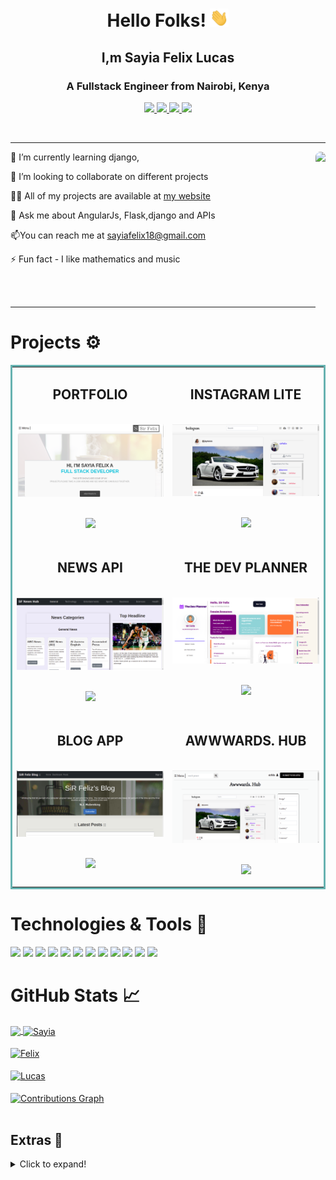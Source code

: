 
<!-- [![Header](https://github.com/SayiaFelix/SayiaFelix/blob/main/logo.png?raw=true "Header")](https://sirfelix-portfolio.herokuapp.com/) -->
<h1 align="center"> Hello Folks! <img src="https://github.com/SayiaFelix/SayiaFelix/blob/main/wave.gif?raw=true" width="30"></h1>
<h2 align="center">I,m Sayia Felix Lucas</h2>
<h3 align="center">A Fullstack Engineer from Nairobi, Kenya</h3>

 
<p align="center">
  <a href="https://sirfelix-portfolio.herokuapp.com/" target="_blank">
    <img src="https://img.shields.io/static/v1?label=|&message=WEBSITE&color=ff&style=plastic&logo=realm&logo-color=white"/>
  </a>
  <a href="https://www.linkedin.com/in/sayiafelix/" target="_blank">
    <img src="https://img.shields.io/static/v1?label=|&message=LINKED-IN&color=cdf998&style=plastic&logo=linkedin&logo-color=white"/>
  </a>
  <a href="https://twitter.com/safu_jay" target="_blank">
    <img src="https://img.shields.io/static/v1?label=|&message=TWITTER&color=d18014&style=plastic&logo=twitter&logo-color=white"/>
  </a>
  <a href="cv.pdf" target="_blank" download="cv.pdf">
      <img src="https://img.shields.io/static/v1?label=|&message=RESUME&color=24555f&style=plastic&logo=react&logo-color=white"/>
  </a>
</p>

<br>

<!-- **SayiaFelix/SayiaFelix** is a ✨ _special_ ✨ repository because its `README.md` (this file) appears on your GitHub profile. -->

<hr>
<img style="border-radius:10px;" src="https://c.tenor.com/flflC6GFzO8AAAAd/sultan-alrefaei-programmer.gif" align="right" height="300">


🌱 I’m currently learning django,

👯 I’m looking to collaborate on different projects

👨‍💻 All of my projects are available at [my website](https://sirfelix-portfolio.herokuapp.com/)

👀 Ask me about AngularJs, Flask,django and APIs

📫You can reach me at sayiafelix18@gmail.com

⚡ Fun fact  - I like mathematics and music

<br>
<br>
<hr>

# Projects ⚙️
<table bordercolor="#66b2b">
  <tr>
    <td width="50%" valign="top">
      <h2 align="center">PORTFOLIO</h2>
      <br />
        <a target="_blank" href="https://sirfelix-portfolio.herokuapp.com/">
          <img src="images/api.png" width="100%" alt="portfolio"/>
        </a>
      <br />
        <p align="center">
          <br>
          <a href="https://sirfelix-portfolio.herokuapp.com/" target="_blank">
           <img src="https://img.shields.io/static/v1?label=|&message=WEBSITE&color=cdf998&style=plastic&logo=wordpress&logo-color=white"/>
            </a>
      </p> 
    </td>
    <td width="50%" valign="top">
        <h2 align="center">INSTAGRAM LITE</h2>
          <br />
          <a target="_blank" href="https://sir-instalite.herokuapp.com/">
              <img src="images/picmain.png" width="100%" alt="Insta clone"/>
          </a>
          <br />
          <p align="center">
            <br>
         <a href="https://sir-instalite.herokuapp.com/" target="_blank">
         <img src="https://img.shields.io/static/v1?label=|&message=WEBSITE&color=cdf998&style=plastic&logo=wordpress&logo-color=white"/>
         </a>
        </p>
     </td>
    </tr>
    <tr>
      <td width="50%" valign="top">
        <h2 align="center">NEWS API</h2>
          <br />
        <a target="_blank" href="https://sirfelixnews.herokuapp.com/">
              <img src="images/NEWS.png" width="100%"  alt="NEWS API"/>
          </a>
          <br />
          <p align="center">
        <br>
        <a href="https://sirfelixnews.herokuapp.com/" target="_blank">
          <img src="https://img.shields.io/static/v1?label=|&message=WEBSITE&color=cdf998&style=plastic&logo=wordpress&logo-color=white"/>
        </a>
        </p>
    </td>
    <td width="50%" valign="top">
      <h2 align="center">THE DEV PLANNER</h2>
        <br />
        <a target="_blank" href="https://the-dev-planner.herokuapp.com/">
          <img src="images/dev.png" width="100%" alt="DEV Planner"/>
        </a>
        <br>
        <p align="center">
          <br>
         <a href="https://the-dev-planner.herokuapp.com/" target="_blank">
          <img src="https://img.shields.io/static/v1?label=|&message=WEBSITE&color=cdf998&style=plastic&logo=wordpress&logo-color=white"/>
        </a>
      </p>  
    </td>
  </tr>
  <tr>
    <td width="50%" valign="top">
        <h2 align="center">BLOG APP</h2>
        <br />
          <a target="_blank" href="https://sirfeliz-blog.herokuapp.com/">
            <img src="images/BLOG.png" width="100%" alt="BLOG APP"/>
          </a>
        <br />
          <p align="center">
            <br>
         <a href="https://sirfeliz-blog.herokuapp.com/" target="_blank">
         <img src="https://img.shields.io/static/v1?label=|&message=WEBSITE&color=cdf998&style=plastic&logo=wordpress&logo-color=white"/>
         </a>
        </p>
    </td>
    <td width="50%" valign="top">
      <h2 align="center">AWWWARDS. HUB</h2>
        <br />
        <a target="_blank" href="https://sir-awwwards.herokuapp.com/">
          <img src="images/AWARDS.png" width="100%" alt="IP Address Tracker"/>
        </a>
        <br />
        <p align="center">
          <br>
         <a href="https://sir-awwwards.herokuapp.com/" target="_blank">
         <img src="https://img.shields.io/static/v1?label=|&message=WEBSITE&color=cdf998&style=plastic&logo=wordpress&logo-color=white"/>
       </a>
      </p>
    </td>
  </tr>
</table>


# Technologies & Tools 🔧
![](https://img.shields.io/badge/Code-HTML5-informational?style=flat&logo=html5&logoColor=white&color=brightgreen)
![](https://img.shields.io/badge/Code-CSS3-informational?style=flat&logo=css3&logoColor=white&color=brightgreen)
![](https://img.shields.io/badge/Code-JavaScript-informational?style=flat&logo=javascript&logoColor=white&color=brightgreen)
![](https://img.shields.io/badge/Code-Python-informational?style=flat&logo=python&logoColor=white&color=brightgreen)
![](https://img.shields.io/badge/Code-Angular-informational?style=flat&logo=python&logoColor=white&color=brightgreen)
![](https://img.shields.io/badge/Code-Flask-informational?style=flat&logo=python&logoColor=white&color=brightgreen)
![](https://img.shields.io/badge/Code-Django-informational?style=flat&logo=python&logoColor=white&color=brightgreen)
![](https://img.shields.io/badge/Code-Bootstrap-informational?style=flat&logo=bootstrap&logoColor=white&color=brightgreen)
![](https://img.shields.io/badge/Database-PostgressSQL-informational?style=flat&logo=mongodb&logoColor=white&color=brightgreen)
![](https://img.shields.io/badge/Tools-Git-informational?style=flat&logo=git&logoColor=white&color=brightgreen)
![](https://img.shields.io/badge/OS-Linux-informational?style=flat&logo=linux&logoColor=white&color=brightgreen)
![](https://img.shields.io/badge/Editor-VSCode-informational?style=flat&logo=visualstudiocode&logoColor=white&color=brightgreen)
<br>

# GitHub Stats 📈
<a href="https://github.com/SayiaFelix/Sir_Felix_Portfolio">
  <img align="center" src="https://github-readme-stats.vercel.app/api/top-langs/?username=SayiaFelix&hide=less&title_color=d13979&text_color=c9cacc&icon_color=2bbc8a&bg_color=1d1f21&langs_count=3" />
</a>

<a href="https://github.com/SayiaFelix/Instagram_lite">
  <img align="center" src="https://github-readme-stats.vercel.app/api?username=SayiaFelix&count_private=true&show_icons=true&theme=radical&hide_border=true&custom_title=Sayia%20Felix%27s%20Github%20Stats" alt="Sayia" />
</a>
<br><br>

<a href="https://github.com/SayiaFelix/The_Dev_Planner">
  <img align="center" src="https://github-profile-summary-cards.vercel.app/api/cards/profile-details?username=SayiaFelix&theme=radical&hide_border=true)](https://github.com/SayiaFelix" alt="Felix"/>
</a>
<br><br>

<a href="https://github.com/SayiaFelix/News_API">
  <img align="center" src="https://github-readme-streak-stats.herokuapp.com/?user=SayiaFelix&theme=dark" alt="Lucas"/>
</a>
<br><br>

<a href="https://github.com/SayiaFelix/SirFelix-gallery">
  <img align="center" src="https://activity-graph.herokuapp.com/graph?username=SayiaFelix&theme=react-dark&hide_border=true&custom_title=Contribution%20Graph" alt="Contributions Graph"/>
</a>
<br><br>


<!-- <a href="https://github.com/rahulkarda/NASA-APOD">
  <img align="center" src="https://github-readme-stats.vercel.app/api/pin/?username=rahulkarda&repo=NASA-APOD&title_color=ffffff&text_color=c9cacc&icon_color=2bbc8a&bg_color=1d1f21" />
</a> -->

## Extras 📝
  <details>
  <summary>Click to expand!</summary>
  <br>
    <p>
<a href="https://github.com/SayiaFelix?tab=followers">
    <img src="https://img.shields.io/github/followers/SayiaFelix?label=Followers&logo=GitHub&style=for-the-badge" alt="GitHub Followers" />
  </a>
 </p>
 <br>
  <p>
  <img src="https://github-profile-trophy.vercel.app/?username=SayiaFelix&theme=onedark&column=3&margin-w=15&margin-h=15" />
  </p>
   <img src="https://metrics.lecoq.io/SayiaFelix?template=classic&activity=1&followup=1&languages=1&lines=1&people=1&activity.limit=5&activity.days=14&activity.filter=all&activity.visibility=all&activity.timestamps=false&languages.colors=github&languages.threshold=0%25&people.limit=28&people.size=28&people.types=followers%2C%20following&people.identicons=true&people.shuffle=true&config.timezone=Asia%2FCalcutta&config.twemoji=true" alt="Detailed Github Stats"/>  
  <br>

</details>

[1.1]: http://i.imgur.com/tXSoThF.png (twitter icon with padding)
[2.1]: http://i.imgur.com/0o48UoR.png (github icon with padding)

[1.2]: http://i.imgur.com/wWzX9uB.png (twitter icon without padding)
[2.2]: http://i.imgur.com/9I6NRUm.png (github icon without padding)

[1]: https://github.com/SayiaFelix
[2]: https://www.linkedin.com/in/sayiafelix/



   